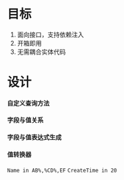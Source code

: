 # 目标
1. 面向接口，支持依赖注入
2. 开箱即用
3. 无需耦合实体代码

# 设计


#### 自定义查询方法

#### 字段与值关系

#### 字段与值表达式生成

#### 值转换器

`Name in AB%,%CD%,EF`
`CreateTime in 20`
